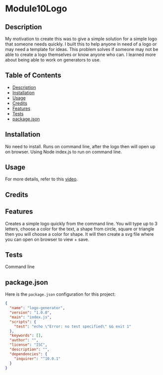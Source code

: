 # Module10Logo

## Description

My motivation to create this was to give a simple solution for a simple logo that someone needs quickly. I built this to help anyone in need of a logo or may need a template for ideas. This problem solves if someone may not be able to create a logo themselves or know anyone who can. I learned more about being able to work on generators to use.

## Table of Contents 
- [Description](#description)
- [Installation](#installation)
- [Usage](#usage)
- [Credits](#credits)
- [Features](#features)
- [Tests](#tests)
- [package.json](#packagejson)

## Installation

No need to install. Runs on command line, after the logo then will open up on browser. Using Node index.js to run on command line.

## Usage

For more details, refer to this [video](https://drive.google.com/file/d/13kJ-kPJ3kYPiRp4hmW9zyjsHLMGSsDRs/view?usp=sharing).

## Credits

## Features

Creates a simple logo quickly from the command line. You will type up to 3 letters, choose a color for the text, a shape from circle, square or triangle then you will choose a color for shape. It will then create a svg file where you can open on browser to view + save.

## Tests

Command line

## package.json

Here is the `package.json` configuration for this project:

```json
{
  "name": "logo-generator",
  "version": "1.0.0",
  "main": "index.js",
  "scripts": {
    "test": "echo \"Error: no test specified\" && exit 1"
  },
  "keywords": [],
  "author": "",
  "license": "ISC",
  "description": "",
  "dependencies": {
    "inquirer": "^10.0.1"
  }
}
